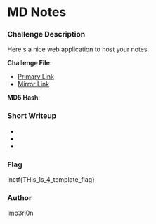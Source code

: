 # MD Notes

### Challenge Description

Here's a nice web application to host your notes. 

**Challenge File**:
+ [Primary Link]()
+ [Mirror Link]()

**MD5 Hash**: 

### Short Writeup

+  
+  
+ 

### Flag

inctf{THis_1s_4_template_flag}

### Author

Imp3ri0n